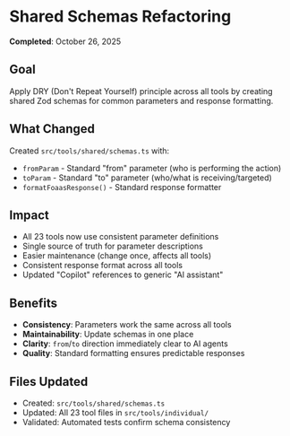 # Shared Schemas Refactoring

**Completed**: October 26, 2025

## Goal

Apply DRY (Don't Repeat Yourself) principle across all tools by creating shared Zod schemas for common parameters and response formatting.

## What Changed

Created `src/tools/shared/schemas.ts` with:
- `fromParam` - Standard "from" parameter (who is performing the action)
- `toParam` - Standard "to" parameter (who/what is receiving/targeted)
- `formatFoaasResponse()` - Standard response formatter

## Impact

- All 23 tools now use consistent parameter definitions
- Single source of truth for parameter descriptions
- Easier maintenance (change once, affects all tools)
- Consistent response format across all tools
- Updated "Copilot" references to generic "AI assistant"

## Benefits

- **Consistency**: Parameters work the same across all tools
- **Maintainability**: Update schemas in one place
- **Clarity**: `from`/`to` direction immediately clear to AI agents
- **Quality**: Standard formatting ensures predictable responses

## Files Updated

- Created: `src/tools/shared/schemas.ts`
- Updated: All 23 tool files in `src/tools/individual/`
- Validated: Automated tests confirm schema consistency
